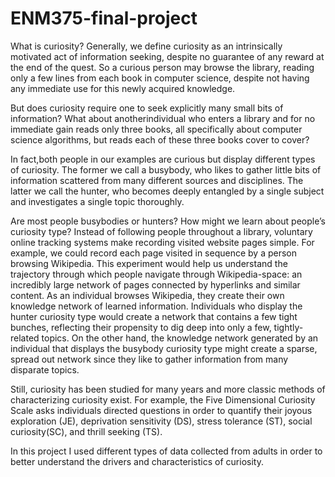 # ENM375-final-project
What is curiosity? Generally, we define curiosity as an intrinsically motivated act of information seeking, despite no guarantee of any reward at the end of the quest. So a curious person may browse the library, reading only a few lines from each book in computer science, despite not having any immediate use for this newly acquired knowledge. 

But does curiosity require one to seek explicitly many small bits of information? What about anotherindividual who enters a library and for no immediate gain reads only three books, all specifically about computer science algorithms, but reads each of these three books cover to cover? 

In fact,both people in our examples are curious but display different types of curiosity. The former we call a busybody, who likes to gather little bits of information scattered from many different sources and disciplines. The latter we call the hunter, who becomes deeply entangled by a single subject and investigates a single topic thoroughly. 

Are most people busybodies or hunters? How might we learn about people’s curiosity type? Instead of following people throughout a library, voluntary online tracking systems make recording visited website pages simple. For example, we could record each page visited in sequence by a person browsing Wikipedia. This experiment would help us understand the trajectory through which people navigate through Wikipedia-space: an incredibly large network of pages connected by hyperlinks and similar content. As an individual browses Wikipedia, they create their own knowledge network of learned information. Individuals who display the hunter curiosity type would create a network that contains a few tight bunches, reflecting their propensity to dig deep into only a few, tightly-related topics. On the other hand, the knowledge network generated by an individual that displays the busybody curiosity type might create a sparse, spread out network since they like to gather information from many disparate topics.

Still, curiosity has been studied for many years and more classic methods of characterizing curiosity exist. For example, the Five Dimensional Curiosity Scale asks individuals directed questions in order to quantify their joyous exploration (JE), deprivation sensitivity (DS), stress tolerance (ST), social curiosity(SC), and thrill seeking (TS).

In this project I used different types of data collected from adults in order to better understand the drivers and characteristics of curiosity.
